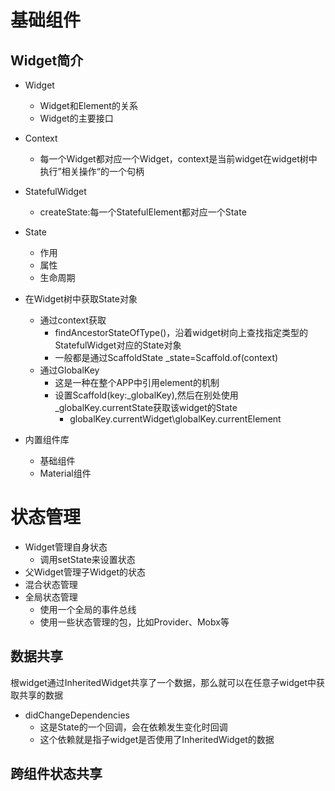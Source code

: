 # 基础组件

## Widget简介

- Widget
  - Widget和Element的关系
  - Widget的主要接口

- Context
  - 每一个Widget都对应一个Widget，context是当前widget在widget树中执行”相关操作“的一个句柄
- StatefulWidget
  - createState:每一个StatefulElement都对应一个State
- State
  - 作用
  - 属性
  - 生命周期
- 在Widget树中获取State对象
  - 通过context获取
    - findAncestorStateOfType()，沿着widget树向上查找指定类型的StatefulWidget对应的State对象
    - 一般都是通过ScaffoldState _state=Scaffold.of(context)
  - 通过GlobalKey
    - 这是一种在整个APP中引用element的机制
    - 设置Scaffold(key:_globalKey),然后在别处使用_globalKey.currentState获取该widget的State
      - globalKey.currentWidget\globalKey.currentElement
- 内置组件库
  - 基础组件
  - Material组件

# 状态管理

- Widget管理自身状态
  - 调用setState来设置状态
- 父Widget管理子Widget的状态
- 混合状态管理
- 全局状态管理
  - 使用一个全局的事件总线
  - 使用一些状态管理的包，比如Provider、Mobx等

## 数据共享

根widget通过InheritedWidget共享了一个数据，那么就可以在任意子widget中获取共享的数据

- didChangeDependencies
  - 这是State的一个回调，会在依赖发生变化时回调
  - 这个依赖就是指子widget是否使用了InheritedWidget的数据

## 跨组件状态共享


